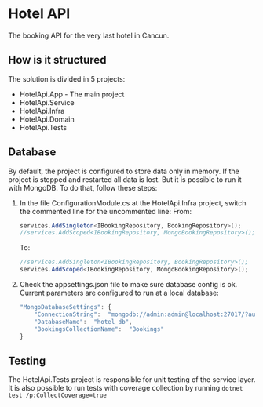 # Hotel API
The booking API for the very last hotel in Cancun.

## How is it structured

The solution is divided in 5 projects:

 - HotelApi.App - The main project
 - HotelApi.Service
 - HotelApi.Infra
 - HotelApi.Domain
 - HotelApi.Tests

## Database

By default, the project is configured to store data only in memory. If the project is stopped and restarted all data is lost. But it is possible to run it with MongoDB.
To do that, follow these steps:

 1. In the file ConfigurationModule.cs at the HotelApi.Infra project, switch the commented line for the uncommented line:
	 From:
	```cs
	services.AddSingleton<IBookingRepository, BookingRepository>();
	//services.AddScoped<IBookingRepository, MongoBookingRepository>();
	```

	To:
	```cs
	//services.AddSingleton<IBookingRepository, BookingRepository>();
	services.AddScoped<IBookingRepository, MongoBookingRepository>();
	```

 2. Check the appsettings.json file to make sure database config is ok. Current parameters are configured to run at a local database:

	```javascript
	"MongoDatabaseSettings": {
		"ConnectionString":  "mongodb://admin:admin@localhost:27017/?authSource=admin&readPreference=primary&appname=MongoDB%20Compass&directConnection=true&ssl=false",
		"DatabaseName":  "hotel_db",
		"BookingsCollectionName":  "Bookings"
	}
	```
		
## Testing

The HotelApi.Tests project is responsible for unit testing of the service layer.
It is also possible to run tests with coverage collection by running
```dotnet test /p:CollectCoverage=true```
